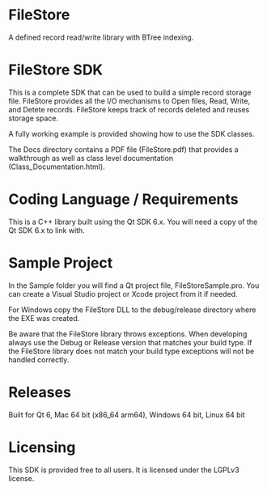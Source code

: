 # FileStore

A defined record read/write library with BTree indexing.

# FileStore SDK

This is a complete SDK that can be used to build a simple record storage file.
FileStore provides all the I/O mechanisms to Open files, Read, Write, and Detete records.
FileStore keeps track of records deleted and reuses storage space.

A fully working example is provided showing how to use the SDK classes.

The Docs directory contains a PDF file (FileStore.pdf) that provides a walkthrough as
well as class level documentation (Class_Documentation.html).

# Coding Language / Requirements

This is a C++ library built using the Qt SDK 6.x. You will need a copy 
of the Qt SDK 6.x to link with.

# Sample Project

In the Sample folder you will find a Qt project file, FileStoreSample.pro.  You can 
create a Visual Studio project or Xcode project from it if needed.

For Windows copy the FileStore DLL to the debug/release directory where the EXE was created.

Be aware that the FileStore library throws exceptions.  When developing always use the 
Debug or Release version that matches your build type.  If the FileStore library does not 
match your build type exceptions will not be handled correctly.

# Releases

Built for Qt 6, Mac 64 bit (x86_64 arm64), Windows 64 bit, Linux 64 bit


# Licensing

This SDK is provided free to all users.  It is licensed under the LGPLv3 license.


